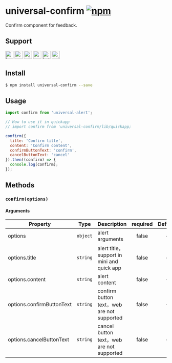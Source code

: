 # universal-confirm [![npm](https://img.shields.io/npm/v/universal-confirm.svg)](https://www.npmjs.com/package/universal-confirm)

Confirm component for feedback.

## Support
<img alt="browser" src="https://gw.alicdn.com/tfs/TB1uYFobGSs3KVjSZPiXXcsiVXa-200-200.svg" width="25px" height="25px" /> <img alt="weex" src="https://gw.alicdn.com/tfs/TB1jM0ebMaH3KVjSZFjXXcFWpXa-200-200.svg" width="25px" height="25px" /> <img alt="miniApp" src="https://gw.alicdn.com/tfs/TB1bBpmbRCw3KVjSZFuXXcAOpXa-200-200.svg" width="25px" height="25px" /> <img alt="wechatMiniprogram" src="https://img.alicdn.com/tfs/TB1slcYdxv1gK0jSZFFXXb0sXXa-200-200.svg" width="25px" height="25px"> <img alt="bytedanceMicroApp" src="https://gw.alicdn.com/tfs/TB1jFtVzO_1gK0jSZFqXXcpaXXa-200-200.svg" width="25px" height="25px"> <img alt="quickApp" src="https://gw.alicdn.com/tfs/TB1MP7EwQT2gK0jSZPcXXcKkpXa-200-200.svg" width="25px" height="25px">

## Install

```bash
$ npm install universal-confirm --save
```

## Usage

```js
import confirm from 'universal-alert';

// How to use it in quickapp
// import confirm from 'universal-confirm/lib/quickapp;

confirm({
  title: 'Confirm title',
  content: 'Confirm content',
  confirmButtonText: 'confirm',
  cancelButtonText: 'cancel'
}).then((confirm) => {
  console.log(confirm);
});
```

## Methods

### `confirm(options)`

#### Arguments
| Property                  | Type     | Description                                | required |  Default  |
| ------------------------- | -------- | ------------------------------------------ | :------: | :-------: |
| options                   | `object` | alert arguments                            |  false   |     -     |
| options.title             | `string` | alert title，support in mini and quick app     |  false   |  -  |
| options.content           | `string` | alert content                              |  false   | - |
| options.confirmButtonText | `string` | confirm button text，web are not supported |  false   | - |
| options.cancelButtonText  | `string` | cancel button text，web are not supported  |  false   | -  |
